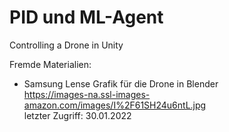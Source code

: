 # PID und ML-Agent
Controlling a Drone in Unity  

Fremde Materialien:  
- Samsung Lense Grafik für die Drone in Blender  
https://images-na.ssl-images-amazon.com/images/I%2F61SH24u6ntL.jpg  
letzter Zugriff: 30.01.2022

